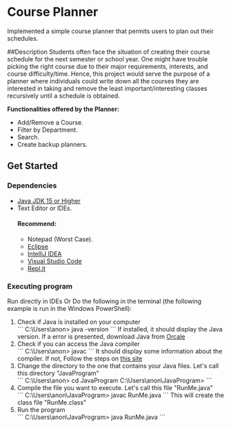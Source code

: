 # Course Planner
Implemented a simple course planner that permits users to plan out their schedules.

##Description
Students often face the situation of creating their course schedule for the next semester or school year. One might have trouble picking the right course due to their major requirements, interests, and course difficulty/time. Hence, this project would serve the purpose of a planner where individuals could write down all the courses they are interested in taking and remove the least important/interesting classes recursively until a schedule is obtained.

<b>Functionalities offered by the Planner:</b>
<ul>
  <li>Add/Remove a Course.</li>
  <li>Filter by Department.</li>
  <li>Search.</li>
  <li>Create backup planners.</li>
</ul>

<h2>Get Started</h2>
<h3>Dependencies</h3>
<ul>
  <li><a href="https://www.oracle.com/java/technologies/downloads/">Java JDK 15 or Higher</a></li>
  <li>Text Editor or IDEs.</li>
  <h4>Recommend:</h4>
  <ul>
    <li>Notepad (Worst Case).</li>
    <li><a href="https://www.eclipse.org/downloads/">Eclipse</a></li>
    <li><a href="https://www.jetbrains.com/idea/download/?fromIDE=&section=windows">IntelliJ IDEA</a></li>
    <li><a href="https://code.visualstudio.com/">Visual Studio Code</a></li>
    <li><a href="https://replit.com/~">Repl.it</a></li>
  </ul>
</ul>

<h3>Executing program</h3>
Run directly in IDEs
Or
Do the following in the terminal (the following example is run in the Windows PowerShell):
<ol>
  <li>Check if Java is installed on your computer</li>
  ```
  C:\Users\anon> java -version
  ```
  If installed, it should display the Java version. 
  If a error is presented, download Java from <a href="https://www.oracle.com/java/technologies/downloads/">Orcale</a>
  
  <li>Check if you can access the Java compiler</li>
  ```
  C:\Users\anon> javac
  ```
  It should display some information about the compiler.
  If not, Follow the steps on <a href="http://www.skylit.com/javamethods/faqs/javaindos.html">this site</a>
  
  <li>Change the directory to the one that contains your Java files. Let's call this directory "JavaProgram"</li>
  ```
  C:\Users\anon> cd JavaProgram
  C:\Users\anon\JavaProgram>
  ```
  
  <li>Compile the file you want to execute. Let's call this file "RunMe.java"</li>
  ```
  C:\Users\anon\JavaProgram> javac RunMe.java
  ```
  This will create the class file "RunMe.class"

  <li>Run the program</li>
  ```
  C:\Users\anon\JavaProgram> java RunMe.java
  ```
</ol>

